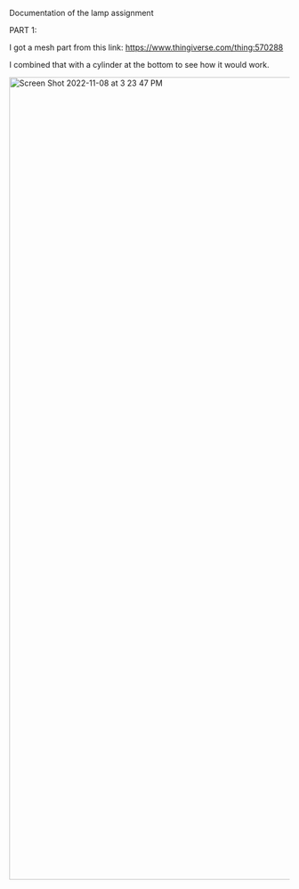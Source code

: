 Documentation of the lamp assignment 


PART 1: 

I got a mesh part from this link: https://www.thingiverse.com/thing:570288 

I combined that with a cylinder at the bottom to see how it would work. 

<img width="1440" alt="Screen Shot 2022-11-08 at 3 23 47 PM" src="https://user-images.githubusercontent.com/115178948/200697436-d01bf5bd-db6a-4ca5-9a66-75d80edaf21f.png">

